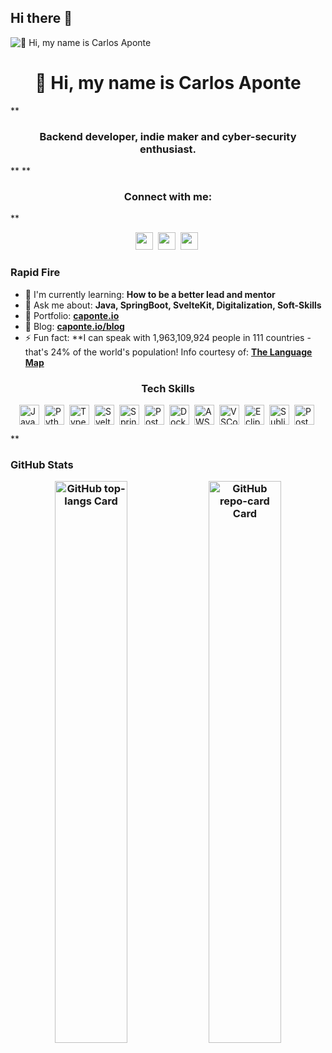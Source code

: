 ## Hi there 👋

![👋 Hi, my name is Carlos Aponte](https://pbs.twimg.com/profile_banners/302941800/1694595648/1500x500)

<div id="toc">
  <ul align="center" style="list-style: none">
    <summary>
      <h1>
        👋 Hi, my name is Carlos Aponte
      </h1>
    </summary>
  </ul>
</div>
 **<h3 align="center">Backend developer, indie maker and cyber-security enthusiast.</h3>**
**<h3 align="center">Connect with me:</h3>** 
<p align="center"><a href="https://github.com/0xCaponte" target="_blank"><img src="https://img.shields.io/badge/GitHub-100000?style=for-the-badge&logo=github&logoColor=white" height="28" style="margin-right: 4px"></a> <a href="https://www.linkedin.com/in/capontetoro" target="_blank"><img src="https://img.shields.io/badge/LinkedIn-0077B5?style=for-the-badge&logo=linkedin&logoColor=white" height="28" style="margin-right: 4px"></a> <a href="https://twitter.com/0xCaponte" target="_blank"><img src="https://img.shields.io/badge/Twitter-000000?style=for-the-badge&logo=X&logoColor=white" height="28" style="margin-right: 4px"></a></p>


**<h3 align="left">Rapid Fire</h3>**

- 🌱 I'm currently learning: **How to be a better lead and mentor**
- 💬 Ask me about: **Java, SpringBoot, SvelteKit, Digitalization, Soft-Skills**
- 📂 Portfolio: **<a href="caponte.io" target="_blank">caponte.io</a>**
- 📝 Blog: **<a href="caponte.io/blog" target="_blank">caponte.io/blog</a>**
- ⚡ Fun fact: **I can speak with 1,963,109,924 people in 111 countries - that's 24% of the world's population! Info courtesy of: **<a href="languagemap.world" target="_blank">The Language Map</a>**


 **<h3 align="center">Tech Skills</h3>**

<div style="display: flex; flex-wrap: wrap; gap: 4px; justify-content: center;"><img src="https://skillicons.dev/icons?i=java" height="32" alt="Java" style="margin-right: 4px"> <img src="https://skillicons.dev/icons?i=python" height="32" alt="Python" style="margin-right: 4px"> <img src="https://skillicons.dev/icons?i=typescript" height="32" alt="TypeScript" style="margin-right: 4px"> <img src="https://skillicons.dev/icons?i=svelte" height="32" alt="Svelte" style="margin-right: 4px"> <img src="https://skillicons.dev/icons?i=spring" height="32" alt="Spring" style="margin-right: 4px"> <img src="https://skillicons.dev/icons?i=postgresql" height="32" alt="PostgreSQL" style="margin-right: 4px"> <img src="https://skillicons.dev/icons?i=docker" height="32" alt="Docker" style="margin-right: 4px"> <img src="https://skillicons.dev/icons?i=aws" height="32" alt="AWS" style="margin-right: 4px"> <img src="https://skillicons.dev/icons?i=vscode" height="32" alt="VSCode" style="margin-right: 4px"> <img src="https://skillicons.dev/icons?i=eclipse" height="32" alt="Eclipse" style="margin-right: 4px"> <img src="https://skillicons.dev/icons?i=sublime" height="32" alt="Sublime Text" style="margin-right: 4px"> <img src="https://skillicons.dev/icons?i=postman" height="32" alt="Postman" style="margin-right: 4px"></div>

 
**<h3 align="left">GitHub Stats</h>
 
<p align="center">
  <img width="48%" src="https://github-readme-stats.vercel.app/api/top-langs?username=0xCaponte&theme=dark&cache_seconds=1800&border_radius=4&hide_title=false&layout=compact&langs_count=4&card_width=400&hide_progress=false&bg_color=151515&hide_border=true" alt="GitHub top-langs Card" />
  <img width="48%" src="https://github-readme-stats.vercel.app/api/pin/?username=0xCaponte&repo=Language-Map&theme=dark&cache_seconds=1800&border_radius=4&show_owner=false&icon_color=3ea0d6&hide_border=false" alt="GitHub repo-card Card" />
</p>


